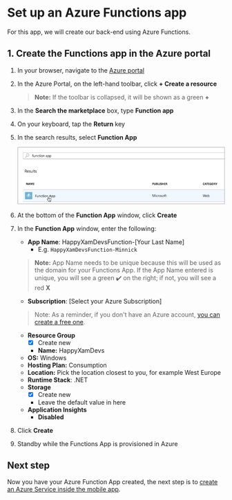 # Set up an Azure Functions app

For this app, we will create our back-end using Azure Functions.

## 1. Create the Functions app in the Azure portal

1. In your browser, navigate to the [Azure portal](https://portal.azure.com/?WT.mc_id=mobileappsoftomorrow-workshop-jabenn)

2. In the Azure Portal, on the left-hand toolbar, click **+ Create a resource**  

    > **Note:** If the toolbar is collapsed, it will be shown as a green **+**

3. In the **Search the marketplace** box, type **Function app**  

4. On your keyboard, tap the **Return** key

5. In the search results, select **Function App**

   ![Searching for function app in the portal](../Images/PortalSearchFuncApp.png)

6. At the bottom of the **Function App** window, click **Create**

7. In the **Function App** window, enter the following:

    - **App Name**: HappyXamDevsFunction-[Your Last Name]
      - E.g. `HappyXamDevsFunction-Minnick`

    > **Note:** App Name needs to be unique because this will be used as the domain for your Functions App. If the App Name entered is unique, you will see a green ✔**️** on the right; if not, you will see a red **X**

    - **Subscription**: [Select your Azure Subscription]

    > Note: As a reminder, if you don't have an Azure account, [you can create a free one](https://azure.microsoft.com/free?WT.mc_id=mobileappsoftomorrow-workshop-jabenn).

    - **Resource Group**
        - [x] Create new
        - **Name:** HappyXamDevs
    - **OS:** Windows
    - **Hosting Plan:** Consumption
    - **Location:** Pick the location closest to you, for example West Europe
    - **Runtime Stack**: .NET
    - **Storage**
        - [x] Create new
        - Leave the default value in here
    - **Application Insights**
        - **Disabled**

8. Click **Create**

9. Standby while the Functions App is provisioned in Azure

## Next step

Now you have your Azure Function App created, the next step is to [create an Azure Service inside the mobile app](./3-CreateAnAzureServiceInTheMobileApp.md).
